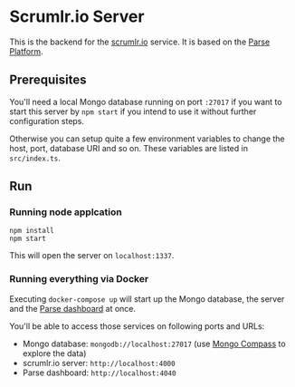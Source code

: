 # Scrumlr.io Server

This is the backend for the [scrumlr.io](https://scrumlr.io) service.
It is based on the [Parse Platform](https://parseplatform.org/).

## Prerequisites

You'll need a local Mongo database running on port `:27017` if you want
to start this server by `npm start` if you intend to use it without further
configuration steps.

Otherwise you can setup quite a few environment variables to change the
host, port, database URI and so on. These variables are listed in
`src/index.ts`.

## Run

### Running node applcation

```
npm install
npm start
```

This will open the server on `localhost:1337`.

### Running everything via Docker

Executing `docker-compose up` will start up the Mongo database, the server
and the [Parse dashboard](https://www.npmjs.com/package/parse-dashboard) at
once.

You'll be able to access those services on following ports and URLs:

* Mongo database: `mongodb://localhost:27017` (use [Mongo Compass](https://www.mongodb.com/products/compass) to explore the data)
* scrumlr.io server: `http://localhost:4000`
* Parse dashboard: `http://localhost:4040`